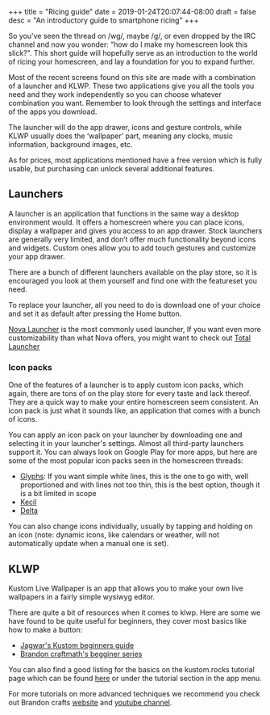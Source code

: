 +++
title = "Ricing guide"
date = 2019-01-24T20:07:44-08:00
draft = false
desc = "An introductory guide to smartphone ricing"
+++

<p>So you've seen the thread on /wg/, maybe /g/, or even dropped by the IRC channel and now you wonder: "how do I make my homescreen look this slick?". This short guide will hopefully serve as an introduction to the world of ricing your homescreen, and lay a foundation for you to expand further.</p>

<p>Most of the recent screens found on this site are made with a combination of a launcher and KLWP. These two applications give you all the tools you need and they work independently so you can choose whatever combination you want. Remember to look through the settings and interface of the apps you download.</p>

<p>The launcher will do the app drawer, icons and gesture controls, while KLWP usually does the ‘wallpaper’ part, meaning any clocks, music information, background images, etc.</p>

<p>As for prices, most applications mentioned have a free version which is fully usable, but purchasing can unlock several additional features.</p>

<h2>Launchers</h2>
<p>A launcher is an application that functions in the same way a desktop environment would. It offers a homescreen where you can place icons, display a wallpaper and gives you access to an app drawer. Stock launchers are generally very limited, and don’t offer much functionality beyond icons and widgets. Custom ones allow you to add touch gestures and customize your app drawer.</p>

<p>There are a bunch of different launchers available on the play store, so it is encouraged you look at them yourself and find one with the featureset you need.</p>

<p>To replace your launcher, all you need to do is download one of your choice and set it as default after pressing the Home button.</p>

<p><a href="https://play.google.com/store/apps/details?id=com.teslacoilsw.launcher">Nova Launcher</a> is the most commonly used launcher, If you want even more customizability than what Nova offers, you might want to check out <a href="https://play.google.com/store/apps/details?id=com.ss.launcher2">Total Launcher</a></p>

<h3>Icon packs</h3>
<p>One of the features of a launcher is to apply custom icon packs, which again, there are tons of on the play store for every taste and lack thereof. They are a quick way to make your entire homescreen seem consistent. An icon pack is just what it sounds like, an application that comes with a bunch of icons.</p>

<p>You can apply an icon pack on your launcher by downloading one and selecting it in your launcher's settings. Almost all third-party launchers support it. You can always look on Google Play for more apps, but here are some of the most popular icon packs seen in the homescreen threads:</p>
<ul>
	<li><a href="https://forum.xda-developers.com/android/themes/icons-pack-glyphs-tokems-t3019186">Glyphs</a>: If you want simple white lines, this is the one to go with, well proportioned and with lines not too thin, this is the best option, though it is a bit limited in scope</li>
	<li><a href="https://play.google.com/store/apps/details?id=com.kecil.dashboard">Kecil</a></li>
	<li><a href="https://play.google.com/store/apps/details?id=website.leifs.delta">Delta</a></li>
</ul>

<p>You can also change icons individually, usually by tapping and holding on an icon (note: dynamic icons, like calendars or weather, will not automatically update when a manual one is set).</p>

<h2>KLWP</h2>
<p>Kustom Live Wallpaper is an app that allows you to make your own live wallpapers in a fairly simple wysiwyg editor.</p>

<p>There are quite a bit of resources when it comes to klwp. Here are some we have found to be quite useful for beginners, they cover most basics like how to make a button:</p>
<ul>
	<li><a href="http://www.jagwar.de/kustom-beginners-guide-part-1-klwp-basics/">Jagwar's Kustom beginners guide</a></li>
	<li><a href="https://www.bcraftmath.com/klwp.html#klwpbeginner">Brandon craftmath's begginer series</a></li>
</ul>

<p>You can also find a good listing for the basics on the kustom.rocks tutorial page which can be found <a href="https://help.kustom.rocks/i176-tutorials-list">here</a> or under the tutorial section in the app menu.</p>

<p>For more tutorials on more advanced techniques we recommend you check out Brandon crafts <a href="https://www.bcraftmath.com/klwp.html">website</a> and <a href="https://www.youtube.com/channel/UC3adc3KUUT88oEk11Fg5FFA?pbjreload=10">youtube channel</a>.</p>
